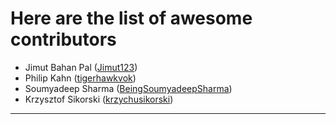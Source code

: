 # Here are the list of awesome contributors

* Jimut Bahan Pal ([Jimut123](https://github.com/Jimut123))
* Philip Kahn ([tigerhawkvok](https://github.com/tigerhawkvok))
* Soumyadeep Sharma ([BeingSoumyadeepSharma](https://github.com/BeingSoumyadeepSharma))
* Krzysztof Sikorski ([krzychusikorski](https://github.com/krzychusikorski))

***
